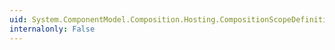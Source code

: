 ```yaml
---
uid: System.ComponentModel.Composition.Hosting.CompositionScopeDefinition.GetEnumerator
internalonly: False
---
```

